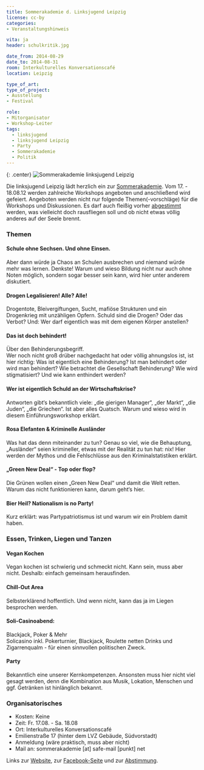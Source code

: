```yaml
---
title: Sommerakademie d. Linksjugend Leipzig
license: cc-by
categories:
- Veranstaltungshinweis

vita: ja
header: schulkritik.jpg

date_from: 2014-08-29
date_to: 2014-08-31
room: Interkulturelles Konversationscafé
location: Leipzig

type_of_art: 
type_of_project:
- Ausstellung
- Festival

role:
- Mitorganisator
- Workshop-Leiter
tags:
  - linksjugend
  - linksjugend Leipzig
  - Party
  - Sommerakademie
  - Politik
---
```


{: .center}
![Sommerakademie linksjugend Leipzig]({{site.imgpath}}/SommerAkademie.jpg)

Die linksjugend Leipzig lädt herzlich ein zur [Sommerakademie][1]. Vom 17. - 18.08.12 werden zahlreiche Workshops angeboten und anschließend wird gefeiert. Angeboten werden nicht nur folgende Themen(-vorschläge) für die Workshops und Diskussionen. Es darf auch fleißig vorher [abgestimmt][2] werden, was vielleicht doch rausfliegen soll und ob nicht etwas völlig anderes auf der Seele brennt.

<!--more-->

### Themen

#### Schule ohne Sechsen. Und ohne Einsen.  
Aber dann würde ja Chaos an Schulen ausbrechen und niemand würde mehr was lernen. Denkste! Warum und wieso Bildung nicht nur auch ohne Noten möglich, sondern sogar besser sein kann, wird hier unter anderem diskutiert.

#### Drogen Legalisieren! Alle? Alle!  
Drogentote, Bleivergiftungen, Sucht, mafiöse Strukturen und ein Drogenkrieg mit unzähligen Opfern. Schuld sind die Drogen? Oder das Verbot? Und: Wer darf eigentlich was mit dem eigenen Körper anstellen?

#### Das ist doch behindert!  
Über den Behinderungsbegriff.  
Wer noch nicht groß drüber nachgedacht hat oder völlig ahnungslos ist, ist hier richtig: Was ist eigentlich eine Behinderung? Ist man behindert oder wird man behindert? Wie betrachtet die Gesellschaft Behinderung? Wie wird stigmatisiert? Und wie kann enthindert werden?

#### Wer ist eigentlich Schuld an der Wirtschaftskrise?  
Antworten gibt‘s bekanntlich viele: „die gierigen Manager“, „der Markt“, „die Juden“, „die Griechen“. Ist aber alles Quatsch. Warum und wieso wird in diesem Einführungsworkshop erklärt.

#### Rosa Elefanten & Kriminelle Ausländer  
Was hat das denn miteinander zu tun? Genau so viel, wie die Behauptung, „Ausländer“ seien krimineller, etwas mit der Realität zu tun hat: nix! Hier werden der Mythos und die Fehlschlüsse aus den Kriminalstatistiken erklärt.

#### „Green New Deal“ - Top oder flop?  
Die Grünen wollen einen „Green New Deal“ und damit die Welt retten. Warum das nicht funktionieren kann, darum geht‘s hier.

#### Bier Heil? Nationalism is no Party!  
Kurz erklärt: was Partypatriotismus ist und warum wir ein Problem damit haben.

### Essen, Trinken, Liegen und Tanzen

#### Vegan Kochen  
Vegan kochen ist schwierig und schmeckt nicht. Kann sein, muss aber nicht. Deshalb: einfach gemeinsam herausfinden.

#### Chill-Out Area  
Selbsterklärend hoffentlich. Und wenn nicht, kann das ja im Liegen besprochen werden.

#### Soli-Casinoabend:  
Blackjack, Poker & Mehr  
Solicasino inkl. Pokerturnier, Blackjack, Roulette netten Drinks und Zigarrenqualm - für einen sinnvollen politischen Zweck.

#### Party  
Bekanntlich eine unserer Kernkompetenzen. Ansonsten muss hier nicht viel gesagt werden, denn die Kombination aus Musik, Lokation, Menschen und ggf. Getränken ist hinlänglich bekannt.

### Organisatorisches

* Kosten: Keine
* Zeit: Fr. 17.08. - Sa. 18.08
* Ort: Interkulturelles Konversationscafé
* Emilienstraße 17 (hinter dem LVZ Gebäude, Südvorstadt)
* Anmeldung (wäre praktisch, muss aber nicht)
* Mail an: sommerakademie [at] safe-mail [punkt] net

Links zur [Website][1], zur [Facebook-Seite][3] und zur [Abstimmung][2].

 [1]: http://linksjugend-leipzig.de/aktionen/its-time-some-sommerakademie-493
 [2]: http://www.surveymonkey.com/s/VJ8XM3Z
 [3]: https://www.facebook.com/events/447275588628637/
